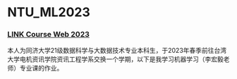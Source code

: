 # NTU_ML2023
### [LINK Course Web 2023](https://speech.ee.ntu.edu.tw/~hylee/ml/2023-spring.php)  
本人为同济大学21级数据科学与大数据技术专业本科生，于2023年春季前往台湾大学电机资讯学院资讯工程学系交换一个学期，以下是我学习机器学习（李宏毅老师）专业课的作业。
